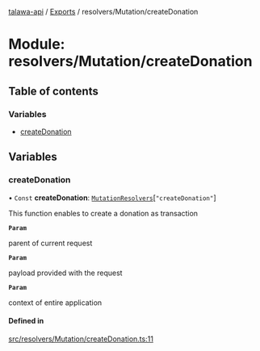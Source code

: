 [talawa-api](../README.md) / [Exports](../modules.md) / resolvers/Mutation/createDonation

# Module: resolvers/Mutation/createDonation

## Table of contents

### Variables

- [createDonation](resolvers_Mutation_createDonation.md#createdonation)

## Variables

### createDonation

• `Const` **createDonation**: [`MutationResolvers`](types_generatedGraphQLTypes.md#mutationresolvers)[``"createDonation"``]

This function enables to create a donation as transaction

**`Param`**

parent of current request

**`Param`**

payload provided with the request

**`Param`**

context of entire application

#### Defined in

[src/resolvers/Mutation/createDonation.ts:11](https://github.com/PalisadoesFoundation/talawa-api/blob/53234da/src/resolvers/Mutation/createDonation.ts#L11)
